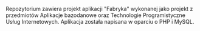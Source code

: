  Repozytorium zawiera projekt aplikacji "Fabryka" wykonanej jako projekt z przedmiotów Aplikacje bazodanowe oraz Technologie Programistyczne Usług Internetowych. Aplikacja została napisana w oparciu o PHP i MySQL.
